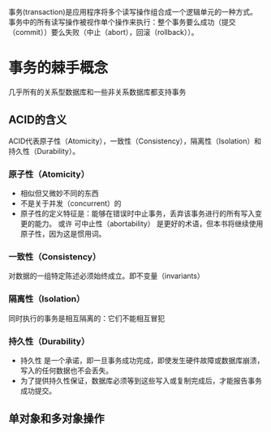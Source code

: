 事务(transaction)是应用程序将多个读写操作组合成一个逻辑单元的一种方式。事务中的所有读写操作被视作单个操作来执行：整个事务要么成功（提交（commit））要么失败（中止（abort），回滚（rollback））。

# 事务的棘手概念
几乎所有的关系型数据库和一些非关系数据库都支持事务

## ACID的含义
ACID代表原子性（Atomicity），一致性（Consistency），隔离性（Isolation）和持久性（Durability）。

### 原子性（Atomicity）
* 相似但又微妙不同的东西
* 不是关于并发（concurrent）的
* 原子性的定义特征是：能够在错误时中止事务，丢弃该事务进行的所有写入变更的能力。 或许 可中止性（abortability） 是更好的术语，但本书将继续使用原子性，因为这是惯用词。

### 一致性（Consistency）
对数据的一组特定陈述必须始终成立。即不变量（invariants）

### 隔离性（Isolation）
同时执行的事务是相互隔离的：它们不能相互冒犯

### 持久性（Durability）
* 持久性 是一个承诺，即一旦事务成功完成，即使发生硬件故障或数据库崩溃，写入的任何数据也不会丢失。
* 为了提供持久性保证，数据库必须等到这些写入或复制完成后，才能报告事务成功提交。

## 单对象和多对象操作

